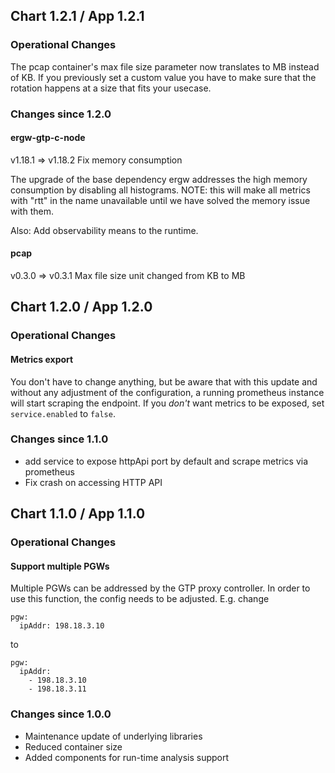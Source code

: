 ## Chart 1.2.1 / App 1.2.1

### Operational Changes

The pcap container's max file size parameter now translates to MB instead of KB.
If you previously set a custom value you have to make sure that the rotation happens at a size
that fits your usecase.

### Changes since 1.2.0

#### ergw-gtp-c-node

v1.18.1 => v1.18.2
Fix memory consumption

The upgrade of the base dependency ergw addresses the high memory consumption by disabling all histograms.
NOTE: this will make all metrics with "rtt" in the name unavailable until we have solved the memory issue with them.

Also: Add observability means to the runtime.

#### pcap

v0.3.0 => v0.3.1
Max file size unit changed from KB to MB

## Chart 1.2.0 / App 1.2.0

### Operational Changes

#### Metrics export

You don't have to change anything, but be aware that with this update and
without any adjustment of the configuration, a running prometheus instance
will start scraping the endpoint. If you *don't* want metrics to be exposed,
set `service.enabled` to `false`.

### Changes since 1.1.0

- add service to expose httpApi port by default and scrape metrics via prometheus
- Fix crash on accessing HTTP API

## Chart 1.1.0 / App 1.1.0

### Operational Changes

#### Support multiple PGWs

Multiple PGWs can be addressed by the GTP proxy controller. In order to use this function, the config needs to be adjusted. E.g. change

```
pgw:
  ipAddr: 198.18.3.10
```
to

```
pgw:
  ipAddr:
    - 198.18.3.10
    - 198.18.3.11
```


### Changes since 1.0.0


- Maintenance update of underlying libraries
- Reduced container size
- Added components for run-time analysis support
